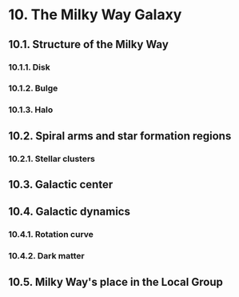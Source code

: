 # 10. The Milky Way Galaxy

## 10.1. Structure of the Milky Way
### 10.1.1. Disk
### 10.1.2. Bulge
### 10.1.3. Halo

## 10.2. Spiral arms and star formation regions
### 10.2.1. Stellar clusters

## 10.3. Galactic center
## 10.4. Galactic dynamics
### 10.4.1. Rotation curve
### 10.4.2. Dark matter

## 10.5. Milky Way's place in the Local Group